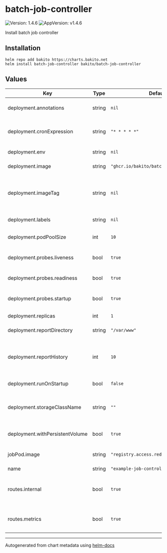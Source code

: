 # batch-job-controller

![Version: 1.4.6](https://img.shields.io/badge/Version-1.4.6-informational?style=flat-square) ![AppVersion: v1.4.6](https://img.shields.io/badge/AppVersion-v1.4.6-informational?style=flat-square) 

Install batch job controller

## Installation

```console
helm repo add bakito https://charts.bakito.net
helm install batch-job-controller bakito/batch-job-controller
```

## Values

| Key | Type | Default | Description |
|-----|------|---------|-------------|
| deployment.annotations | string | `nil` | additional pod annotations |
| deployment.cronExpression | string | `"* * * * *"` | Cron expression to start the jobs with |
| deployment.env | string | `nil` | additional pod env |
| deployment.image | string | `"ghcr.io/bakito/batch-job-controller"` | Repository to use |
| deployment.imageTag | string | `nil` | Overrides the image tag whose default is the chart appVersion. |
| deployment.labels | string | `nil` | additional pod labels |
| deployment.podPoolSize | int | `10` | The parallel pod pool size |
| deployment.probes.liveness | bool | `true` | Enable liveness probes |
| deployment.probes.readiness | bool | `true` | Enable readiness probes |
| deployment.probes.startup | bool | `true` | Enable startup probes |
| deployment.replicas | int | `1` | Controller pod count |
| deployment.reportDirectory | string | `"/var/www"` | Report directory |
| deployment.reportHistory | int | `10` | Define for how many jobs the reports sould be kept |
| deployment.runOnStartup | bool | `false` | Run jobs on startup |
| deployment.storageClassName | string | `""` | Storage class name to be used if storage is enabled |
| deployment.withPersistentVolume | bool | `true` | Enable persistent storage |
| jobPod.image | string | `"registry.access.redhat.com/ubi8/ubi"` | The iabe to be uses as job pod |
| name | string | `"example-job-controller"` | Name |
| routes.internal | bool | `true` | enable a route to access the internal files |
| routes.metrics | bool | `true` | enable a route to access metrics |

----------------------------------------------
Autogenerated from chart metadata using [helm-docs](https://github.com/norwoodj/helm-docs)
